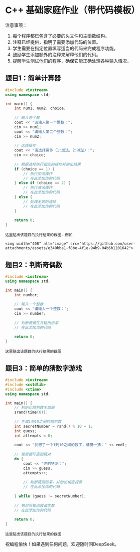 # C++ 基础家庭作业（带代码模板）


注意事项：
1. 每个程序都已包含了必要的头文件和主函数结构。
2. 注释已经提供，指明了需要添加代码的位置。
3. 学生需要在指定位置填写适当的代码来完成程序功能。
4. 鼓励学生添加额外的注释来解释他们的代码。
5. 提醒学生测试他们的程序，确保它能正确处理各种输入情况。

## 题目1：简单计算器

```cpp
#include <iostream>
using namespace std;

int main() {
    int num1, num2, choice;
    
    // 输入两个数
    cout << "请输入第一个整数：";
    cin >> num1;
    cout << "请输入第二个整数：";
    cin >> num2;
    
    // 选择操作
    cout << "请选择操作（1:加法，2:减法）：";
    cin >> choice;
    
    // 根据选择执行相应的操作并输出结果
    if (choice == 1) {
        // 执行加法操作
        // 在此添加你的代码
    } else if (choice == 2) {
        // 执行减法操作
        // 在此添加你的代码
    } else {
        // 处理无效的选择
        // 在此添加你的代码
    }
    
    return 0;
}
```

    这里贴出该题目的执行结果的截图，例如

    <img width="408" alt="image" src="https://github.com/user-attachments/assets/e340bba1-f8be-4f1e-94b9-04b6b1201642">


## 题目2：判断奇偶数

```cpp
#include <iostream>
using namespace std;

int main() {
    int number;
    
    // 输入一个整数
    cout << "请输入一个整数：";
    cin >> number;
    
    // 判断奇偶性并输出结果
    // 在此添加你的代码
    
    return 0;
}
```

    这里贴出该题目的执行结果的截图

## 题目3：简单的猜数字游戏

```cpp
#include <iostream>
#include <cstdlib>
#include <ctime>
using namespace std;

int main() {
    // 初始化随机数生成器
    srand(time(0));
    
    // 生成1到10之间的随机数
    int secretNumber = rand() % 10 + 1;
    int guess;
    int attempts = 0;
    
    cout << "我想了一个1到10之间的数字，请猜一猜：" << endl;
    
    // 使用循环直到猜对
    do {
        cout << "你的猜测：";
        cin >> guess;
        attempts++;
        
        // 判断猜测结果，并给出相应提示
        // 在此添加你的代码
        
    } while (guess != secretNumber);
    
    // 猜对后输出尝试次数
    // 在此添加你的代码
    
    return 0;
}
```

    这里贴出该题目的执行结果的截图

祝编程愉快！如果遇到任何问题，欢迎随时问DeepSeek。
